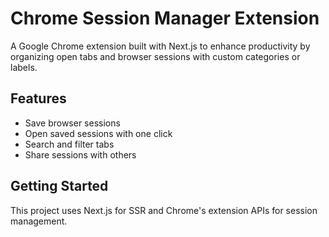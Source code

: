 # Chrome Session Manager Extension

A Google Chrome extension built with Next.js to enhance productivity by organizing open tabs and browser sessions with custom categories or labels.

## Features
- Save browser sessions
- Open saved sessions with one click
- Search and filter tabs
- Share sessions with others

## Getting Started
This project uses Next.js for SSR and Chrome's extension APIs for session management.
